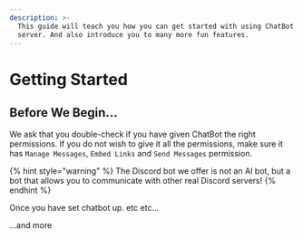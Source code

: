 ```yaml
---
description: >-
  This guide will teach you how you can get started with using ChatBot for your
  server. And also introduce you to many more fun features.
---
```


# Getting Started

## Before We Begin...

We ask that you double-check if you have given ChatBot the right permissions. If you do not wish to give it all the permissions, make sure it has `Manage Messages`, `Embed Links` and `Send Messages` permission.

{% hint style="warning" %}
The Discord bot we offer is not an AI bot, but a bot that allows you to communicate with other real Discord servers!
{% endhint %}

Once you have set chatbot up. etc etc...

...and more
